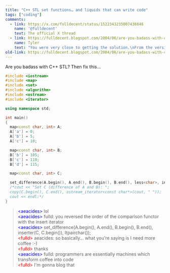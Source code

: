 ```yaml
---
title: "C++ STL set functions… and liquids that can write code"
tags: ["coding"]
comments:
  - link: https://x.com/fulldecent/status/1522343235007438848
    name: '@fulldecent'
    text: The official X thread
  - link: https://fulldecent.blogspot.com/2004/06/are-you-badass-with-c-then-fix-this.html?showComment=1087170900000#c108717092705622985
    name: Tyler
    text: "You were very close to getting the solution.\nFrom the version where you have the ltpairchar struct, change this line:\nset_difference(A.begin(), A.end(), B.begin(), B.end(), ltpairchar, inserter(C, C.begin()) );\nto:\nset_difference(A.begin(), A.end(), B.begin(), B.end(), inserter(C, C.begin()), ltpairchar());\nYou needed the () operator after your struct, and you had the last two arguments out of order."
old-link: https://fulldecent.blogspot.com/2004/06/are-you-badass-with-c-then-fix-this.html
---
```


Are you badass with C++ STL? Then fix this...

```c++
#include <iostream>
#include <map>
#include <set>
#include <algorithm>
#include <ostream>
#include <iterator>

using namespace std;

int main()
{
  map<const char, int> A;
  A['a'] = 0;
  A['b'] = 5;
  A['c'] = 10;

  map<const char, int> B;
  B['b'] = 105;
  B['c'] = 110;
  B['d'] = 115;

  map<const char, int> C;

  set_difference(A.begin(), A.end(), B.begin(), B.end(), less<char>, inserter(C, C.begin()) );
  /*cout << "Set C (difference of A and B): ";
  copy(C.begin(), C.end(), ostream_iterator<const char*>(cout, " "));
  cout << endl;*/
}
```

> <span style="color:blue">&lt;aeacides&gt;</span> lol<br>
> <span style="color:blue">&lt;aeacides&gt;</span> fulld: you reversed the order of the comparison functor with the insert iterator<br>
> <span style="color:blue">&lt;aeacides&gt;</span> set_difference(A.begin(), A.end(), B.begin(), B.end(), inserter(C, C.begin()), ltpairchar());<br>
> <span style="color:red">&lt;fulld&gt;</span> aeacides: so basically... what you're saying is I need more coffee :-)<br>
> <span style="color:red">&lt;fulld&gt;</span> thanks<br>
> <span style="color:blue">&lt;aeacides&gt;</span> fulld: programmers are essentially machines which transform coffee into code<br>
> <span style="color:red">&lt;fulld&gt;</span> I'm gonna blog that
